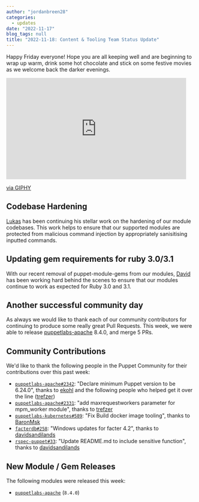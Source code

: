 ```yaml
---
author: "jordanbreen28"
categories:
  - updates
date: "2022-11-17"
blog_tags: null
title: "2022-11-18: Content & Tooling Team Status Update"
---
```


Happy Friday everyone! Hope you are all keeping well and are beginning to wrap up warm, drink some hot chocolate and stick on some festive movies as we welcome back the darker evenings. 

<iframe src="https://giphy.com/embed/NU9BPThD9kPpDNblHO" width="480" height="270" frameBorder="0" class="giphy-embed" allowFullScreen></iframe><p><a href="https://giphy.com/gifs/christmas-snow-winter-NU9BPThD9kPpDNblHO">via GIPHY</a></p>

## Codebase Hardening

[Lukas](https://github.com/LukasAud) has been continuing his stellar work on the hardening of our module codebases. This work helps to ensure that our supported modules are protected from malicious command injection by appropriately sanisitising inputted commands.  

## Updating gem requirements for ruby 3.0/3.1

With our recent removal of puppet-module-gems from our modules, [David](https://github.com/david22swan) has been working hard behind the scenes to ensure that our modules continue to work as expected for Ruby 3.0 and 3.1. 

## Another successful community day

As always we would like to thank each of our community contributors for continuing to produce some really great Pull Requests. This week, we were able to release [puppetlabs-apache](https://github.com/puppetlabs/puppetlabs-apache) 8.4.0, and merge 5 PRs. 

## Community Contributions

We'd like to thank the following people in the Puppet Community for their contributions over this past week:

- [`puppetlabs-apache#2342`][puppetlabs-apache-pr-2342]: "Declare minimum Puppet version to be 6.24.0", thanks to [ekohl][ekohl] and the following people who helped get it over the line ([trefzer][trefzer])
- [`puppetlabs-apache#2331`][puppetlabs-apache-pr-2331]: "add maxrequestworkers parameter for mpm_worker module", thanks to [trefzer][trefzer]
- [`puppetlabs-kubernetes#589`][puppetlabs-kubernetes-pr-589]: "Fix Build docker image tooling", thanks to [BaronMsk][BaronMsk]
- [`facterdb#258`][facterdb-pr-258]: "Windows updates for facter 4.2", thanks to [davidsandilands][davidsandilands]
- [`rspec-puppet#33`][rspec-puppet-pr-33]: "Update README.md to include sensitive function", thanks to [davidsandilands][davidsandilands]

## New Module / Gem Releases

The following modules were released this week:

- [`puppetlabs-apache`][puppetlabs-apache] (`8.4.0`)

  [puppetlabs-apache]: https://github.com/puppetlabs/puppetlabs-apache
  [puppetlabs-apache-pr-2342]: https://github.com/puppetlabs/puppetlabs-apache/pull/2342
  [ekohl]: https://github.com/ekohl
  [trefzer]: https://github.com/trefzer
  [puppetlabs-apache-pr-2331]: https://github.com/puppetlabs/puppetlabs-apache/pull/2331
  [puppetlabs-kubernetes-pr-589]: https://github.com/puppetlabs/puppetlabs-kubernetes/pull/589
  [BaronMsk]: https://github.com/BaronMsk
  [facterdb-pr-258]: https://github.com/voxpupuli/facterdb/pull/258
  [davidsandilands]: https://github.com/davidsandilands
  [rspec-puppet-pr-33]: https://github.com/puppetlabs/rspec-puppet/pull/33
